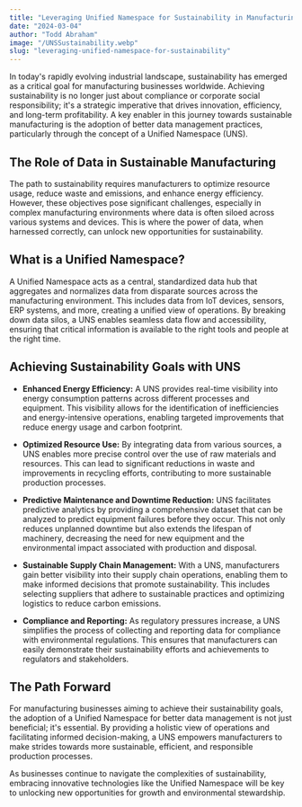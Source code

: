 ```yaml
---
title: "Leveraging Unified Namespace for Sustainability in Manufacturing"
date: "2024-03-04"
author: "Todd Abraham"
image: "/UNSSustainability.webp"
slug: "leveraging-unified-namespace-for-sustainability"
---
```


In today's rapidly evolving industrial landscape, sustainability has emerged as a critical goal for manufacturing businesses worldwide. Achieving sustainability is no longer just about compliance or corporate social responsibility; it's a strategic imperative that drives innovation, efficiency, and long-term profitability. A key enabler in this journey towards sustainable manufacturing is the adoption of better data management practices, particularly through the concept of a Unified Namespace (UNS).

## The Role of Data in Sustainable Manufacturing

The path to sustainability requires manufacturers to optimize resource usage, reduce waste and emissions, and enhance energy efficiency. However, these objectives pose significant challenges, especially in complex manufacturing environments where data is often siloed across various systems and devices. This is where the power of data, when harnessed correctly, can unlock new opportunities for sustainability.

## What is a Unified Namespace?

A Unified Namespace acts as a central, standardized data hub that aggregates and normalizes data from disparate sources across the manufacturing environment. This includes data from IoT devices, sensors, ERP systems, and more, creating a unified view of operations. By breaking down data silos, a UNS enables seamless data flow and accessibility, ensuring that critical information is available to the right tools and people at the right time.

## Achieving Sustainability Goals with UNS

- **Enhanced Energy Efficiency:** A UNS provides real-time visibility into energy consumption patterns across different processes and equipment. This visibility allows for the identification of inefficiencies and energy-intensive operations, enabling targeted improvements that reduce energy usage and carbon footprint.

- **Optimized Resource Use:** By integrating data from various sources, a UNS enables more precise control over the use of raw materials and resources. This can lead to significant reductions in waste and improvements in recycling efforts, contributing to more sustainable production processes.

- **Predictive Maintenance and Downtime Reduction:** UNS facilitates predictive analytics by providing a comprehensive dataset that can be analyzed to predict equipment failures before they occur. This not only reduces unplanned downtime but also extends the lifespan of machinery, decreasing the need for new equipment and the environmental impact associated with production and disposal.

- **Sustainable Supply Chain Management:** With a UNS, manufacturers gain better visibility into their supply chain operations, enabling them to make informed decisions that promote sustainability. This includes selecting suppliers that adhere to sustainable practices and optimizing logistics to reduce carbon emissions.

- **Compliance and Reporting:** As regulatory pressures increase, a UNS simplifies the process of collecting and reporting data for compliance with environmental regulations. This ensures that manufacturers can easily demonstrate their sustainability efforts and achievements to regulators and stakeholders.

## The Path Forward

For manufacturing businesses aiming to achieve their sustainability goals, the adoption of a Unified Namespace for better data management is not just beneficial; it's essential. By providing a holistic view of operations and facilitating informed decision-making, a UNS empowers manufacturers to make strides towards more sustainable, efficient, and responsible production processes.

As businesses continue to navigate the complexities of sustainability, embracing innovative technologies like the Unified Namespace will be key to unlocking new opportunities for growth and environmental stewardship.
